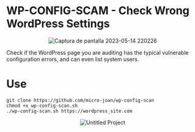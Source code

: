 # WP-CONFIG-SCAM - Check Wrong WordPress Settings 

<div align="center"> 
  
  ![Captura de pantalla 2023-05-14 220226](https://github.com/micro-joan/wp-config-scan/assets/55983491/f6a3182d-f810-4d22-a28b-bfb7a88fd5c7)
  
</div>

Check if the WordPress page you are auditing has the typical vulnerable configuration errors, and can even list system users.

#  Use

```
git clone https://github.com/micro-joan/wp-config-scan
chmod +x wp-config-scan.sh
./wp-config-scan.sh https://wordpress_site.com

```

<div align="center"> 
  
  ![Untitled Project](https://github.com/micro-joan/wp-config-scan/assets/55983491/f9a0a101-9d53-47f8-b9e2-90aaeb575f6f)

</div>

